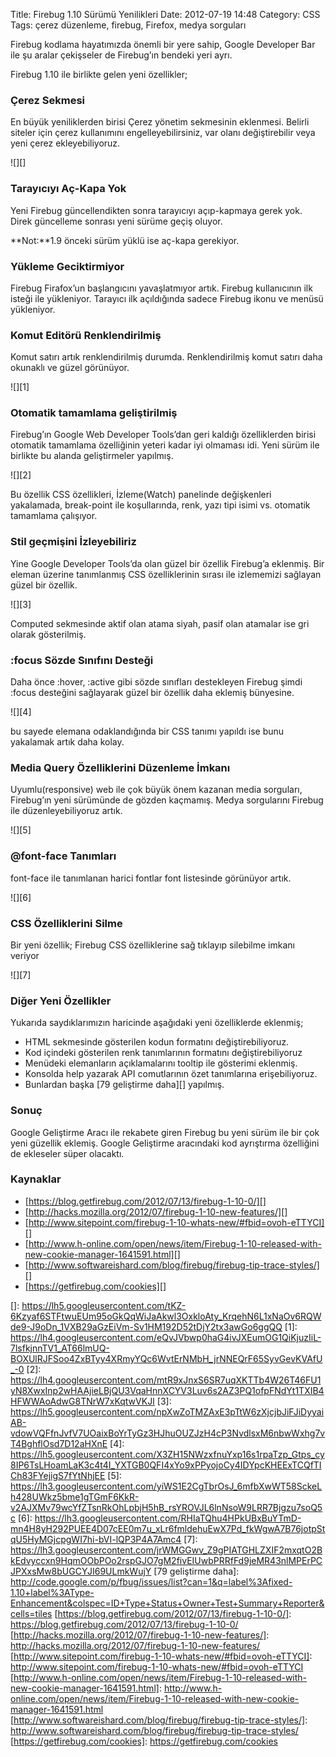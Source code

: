 Title: Firebug 1.10 Sürümü Yenilikleri
Date: 2012-07-19 14:48
Category: CSS
Tags: çerez düzenleme, firebug, Firefox, medya sorguları

Firebug kodlama hayatımızda önemli bir yere sahip, Google Developer Bar
ile şu aralar çekişseler de Firebug’ın bendeki yeri ayrı.

Firebug 1.10 ile birlikte gelen yeni özellikler;

### Çerez Sekmesi

En büyük yeniliklerden birisi Çerez yönetim sekmesinin eklenmesi.
Belirli siteler için çerez kullanımını engelleyebilirsiniz, var olanı
değiştirebilir veya yeni çerez ekleyebiliyoruz.

![][]   

### Tarayıcıyı Aç-Kapa Yok

Yeni Firebug güncellendikten sonra tarayıcıyı açıp-kapmaya gerek yok.
Direk güncelleme sonrası yeni sürüme geçiş oluyor.

**Not:**1.9 önceki sürüm yüklü ise aç-kapa gerekiyor.  

### Yükleme Geciktirmiyor

Firebug Firafox’un başlangıcını yavaşlatmıyor artık. Firebug
kullanıcının ilk isteği ile yükleniyor. Tarayıcı ilk açıldığında sadece
Firebug ikonu ve menüsü yükleniyor.  

### Komut Editörü Renklendirilmiş

Komut satırı artık renklendirilmiş durumda. Renklendirilmiş komut satırı
daha okunaklı ve güzel görünüyor.

![][1]   

### Otomatik tamamlama geliştirilmiş

Firebug’ın Google Web Developer Tools’dan geri kaldığı özelliklerden
birisi otomatik tamamlama özelliğinin yeteri kadar iyi olmaması idi.
Yeni sürüm ile birlikte bu alanda geliştirmeler yapılmış.

![][2]

Bu özellik CSS özellikleri, İzleme(Watch) panelinde değişkenleri
yakalamada, break-point ile koşullarında, renk, yazı tipi isimi vs.
otomatik tamamlama çalışıyor.

### Stil geçmişini İzleyebiliriz

Yine Google Developer Tools’da olan güzel bir özellik Firebug’a
eklenmiş. Bir eleman üzerine tanımlanmış CSS özelliklerinin sırası ile
izlememizi sağlayan güzel bir özellik.

![][3]

Computed sekmesinde aktif olan atama siyah, pasif olan atamalar ise gri
olarak gösterilmiş.

### :focus Sözde Sınıfını Desteği

Daha önce :hover, :active gibi sözde sınıfları destekleyen Firebug şimdi
:focus desteğini sağlayarak güzel bir özellik daha eklemiş bünyesine.

![][4]

bu sayede elemana odaklandığında bir CSS tanımı yapıldı ise bunu
yakalamak artık daha kolay.

### Media Query Özelliklerini Düzenleme İmkanı

Uyumlu(responsive) web ile çok büyük önem kazanan media sorguları,
Firebug’ın yeni sürümünde de gözden kaçmamış. Medya sorgularını Firebug
ile düzenleyebiliyoruz artık.

![][5]

### @font-face Tanımları

font-face ile tanımlanan harici fontlar font listesinde görünüyor artık.

![][6]

### CSS Özelliklerini Silme

Bir yeni özellik; Firebug CSS özelliklerine sağ tıklayıp silebilme
imkanı veriyor

![][7]

### Diğer Yeni Özellikler

Yukarıda saydıklarımızın haricinde aşağıdaki yeni özelliklerde eklenmiş;

-   HTML sekmesinde gösterilen kodun formatını değiştirebiliyoruz.
-   Kod içindeki gösterilen renk tanımlarının formatını
    değiştirebiliyoruz
-   Menüdeki elemanların açıklamalarını tooltip ile gösterimi eklenmiş.
-   Konsolda help yazarak API comutlarının özet tanımlarına
    erişebiliyoruz.
-   Bunlardan başka [79 geliştirme daha][] yapılmış.

### Sonuç

Google Geliştirme Aracı ile rekabete giren Firebug bu yeni sürüm ile bir
çok yeni güzellik eklemiş. Google Geliştirme aracındaki kod ayrıştırma
özelliğini de ekleseler süper olacaktı.

### Kaynaklar

-   [https://blog.getfirebug.com/2012/07/13/firebug-1-10-0/][]
-   [http://hacks.mozilla.org/2012/07/firebug-1-10-new-features/][]
-   [http://www.sitepoint.com/firebug-1-10-whats-new/#fbid=ovoh-eTTYCI][]
-   [http://www.h-online.com/open/news/item/Firebug-1-10-released-with-new-cookie-manager-1641591.html][]
-   [http://www.softwareishard.com/blog/firebug/firebug-tip-trace-styles/][]
-   [https://getfirebug.com/cookies][]

  []: https://lh5.googleusercontent.com/tKZ-6Kzyaf6STFtwuEUm95oGkQqWiJaAkwl3OxkloAty_KrqehN6L1xNaOv6RQWde9-J9oDn_1VXB29aGzEiVm-Sv1HM192D52tDjY2tx3awGo6ggQQ
  [1]: https://lh4.googleusercontent.com/eQvJVbwp0haG4ivJXEumOG1QiKjuzIiL-7lsfkjnnTV1_AT66lmUQ-BOXUlRJFSoo4ZxBTyy4XRmyYQc6WvtErNMbH_jrNNEQrF65SyvGevKVAfU_-0
  [2]: https://lh4.googleusercontent.com/mtR9xJnxS6SR7uqXKTTb4W26T46FU1yN8XwxInp2wHAAjieLBjQU3VqaHnnXCYV3Luv6s2AZ3PQ1ofpFNdYt1TXIB4HFWWAoAdwG8TNrW7xKqtwVKJI
  [3]: https://lh5.googleusercontent.com/npXwZoTMZAxE3pTtW6zXjcjbJiFJiDyyaiAB-vdowVQFfnJvfV7UOaixBoYrTyGz3HJhuOUZJzH4cP3NvdlsxM6nbwWxhg7vT4BghflOsd7D12aHXnE
  [4]: https://lh5.googleusercontent.com/X3ZH15NWzxfnuYxp16s1rpaTzp_Gtps_cy8IP6TsLHoamLaK3c4t4I_YXTGB0QFI4xYo9xPPyojoCy4IDYpcKHEExTCQfTICh83FYejigS7fYtNhjEE
  [5]: https://lh3.googleusercontent.com/yiWS1E2CgTbrOsJ_6mfbXwWT58SckeLh428UWkz5bme1gTGmF6KkR-v2AJXMv79wcYfZTsnRkOhLpbjH5hB_rsYROVJL6lnNsoW9LRR7Bjgzu7soQ5c
  [6]: https://lh3.googleusercontent.com/RHIaTQhu4HPkUBxBuYTmD-mn4H8yH292PUEE4D07cEE0m7u_xLr6fmldehuEwX7Pd_fkWgwA7B76jotpStqU5HyMGjcpgWI7hi-bVI-lQP3P4A7Amc4
  [7]: https://lh3.googleusercontent.com/jrWMGGwv_Z9gPIATGHLZXIF2mxqtO2BkEdvyccxn9HqmOObPOo2rspGJO7gM2fivEIUwbPRRfFd9jeMR43nlMPErPCJPXxsMw8bUGCYJI69ULmkWujY
  [79 geliştirme daha]: http://code.google.com/p/fbug/issues/list?can=1&q=label%3Afixed-1.10+label%3AType-Enhancement&colspec=ID+Type+Status+Owner+Test+Summary+Reporter&cells=tiles
  [https://blog.getfirebug.com/2012/07/13/firebug-1-10-0/]: https://blog.getfirebug.com/2012/07/13/firebug-1-10-0/
  [http://hacks.mozilla.org/2012/07/firebug-1-10-new-features/]: http://hacks.mozilla.org/2012/07/firebug-1-10-new-features/
  [http://www.sitepoint.com/firebug-1-10-whats-new/#fbid=ovoh-eTTYCI]: http://www.sitepoint.com/firebug-1-10-whats-new/#fbid=ovoh-eTTYCI
  [http://www.h-online.com/open/news/item/Firebug-1-10-released-with-new-cookie-manager-1641591.html]: http://www.h-online.com/open/news/item/Firebug-1-10-released-with-new-cookie-manager-1641591.html
  [http://www.softwareishard.com/blog/firebug/firebug-tip-trace-styles/]: http://www.softwareishard.com/blog/firebug/firebug-tip-trace-styles/
  [https://getfirebug.com/cookies]: https://getfirebug.com/cookies
